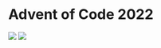 Advent of Code 2022
===================

![](https://img.shields.io/badge/stars%20⭐-22-yellow) ![](https://img.shields.io/badge/days%20completed-11-red)
